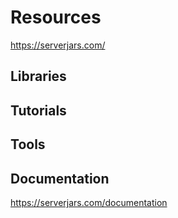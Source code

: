 # Resources
https://serverjars.com/

## Libraries



## Tutorials



## Tools
 

## Documentation
https://serverjars.com/documentation
